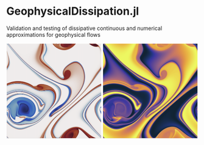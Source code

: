 # GeophysicalDissipation.jl

Validation and testing of dissipative continuous and numerical approximations for geophysical flows

![Bickley](figures/bickley_warhol.png)
